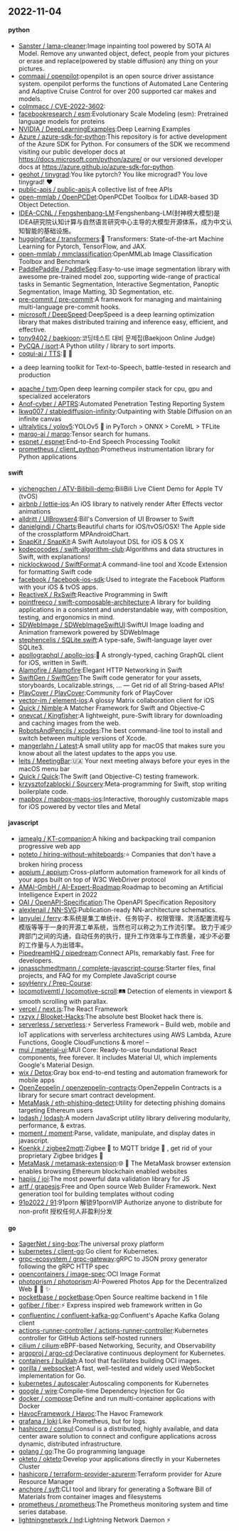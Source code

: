 ## 2022-11-04

#### python
* [Sanster / lama-cleaner](https://github.com/Sanster/lama-cleaner):Image inpainting tool powered by SOTA AI Model. Remove any unwanted object, defect, people from your pictures or erase and replace(powered by stable diffusion) any thing on your pictures.
* [commaai / openpilot](https://github.com/commaai/openpilot):openpilot is an open source driver assistance system. openpilot performs the functions of Automated Lane Centering and Adaptive Cruise Control for over 200 supported car makes and models.
* [colmmacc / CVE-2022-3602](https://github.com/colmmacc/CVE-2022-3602):
* [facebookresearch / esm](https://github.com/facebookresearch/esm):Evolutionary Scale Modeling (esm): Pretrained language models for proteins
* [NVIDIA / DeepLearningExamples](https://github.com/NVIDIA/DeepLearningExamples):Deep Learning Examples
* [Azure / azure-sdk-for-python](https://github.com/Azure/azure-sdk-for-python):This repository is for active development of the Azure SDK for Python. For consumers of the SDK we recommend visiting our public developer docs at https://docs.microsoft.com/python/azure/ or our versioned developer docs at https://azure.github.io/azure-sdk-for-python.
* [geohot / tinygrad](https://github.com/geohot/tinygrad):You like pytorch? You like micrograd? You love tinygrad!
❤️
* [public-apis / public-apis](https://github.com/public-apis/public-apis):A collective list of free APIs
* [open-mmlab / OpenPCDet](https://github.com/open-mmlab/OpenPCDet):OpenPCDet Toolbox for LiDAR-based 3D Object Detection.
* [IDEA-CCNL / Fengshenbang-LM](https://github.com/IDEA-CCNL/Fengshenbang-LM):Fengshenbang-LM(封神榜大模型)是IDEA研究院认知计算与自然语言研究中心主导的大模型开源体系，成为中文认知智能的基础设施。
* [huggingface / transformers](https://github.com/huggingface/transformers):🤗
Transformers: State-of-the-art Machine Learning for Pytorch, TensorFlow, and JAX.
* [open-mmlab / mmclassification](https://github.com/open-mmlab/mmclassification):OpenMMLab Image Classification Toolbox and Benchmark
* [PaddlePaddle / PaddleSeg](https://github.com/PaddlePaddle/PaddleSeg):Easy-to-use image segmentation library with awesome pre-trained model zoo, supporting wide-range of practical tasks in Semantic Segmentation, Interactive Segmentation, Panoptic Segmentation, Image Matting, 3D Segmentation, etc.
* [pre-commit / pre-commit](https://github.com/pre-commit/pre-commit):A framework for managing and maintaining multi-language pre-commit hooks.
* [microsoft / DeepSpeed](https://github.com/microsoft/DeepSpeed):DeepSpeed is a deep learning optimization library that makes distributed training and inference easy, efficient, and effective.
* [tony9402 / baekjoon](https://github.com/tony9402/baekjoon):코딩테스트 대비 문제집(Baekjoon Online Judge)
* [PyCQA / isort](https://github.com/PyCQA/isort):A Python utility / library to sort imports.
* [coqui-ai / TTS](https://github.com/coqui-ai/TTS):🐸
💬
- a deep learning toolkit for Text-to-Speech, battle-tested in research and production
* [apache / tvm](https://github.com/apache/tvm):Open deep learning compiler stack for cpu, gpu and specialized accelerators
* [Anof-cyber / APTRS](https://github.com/Anof-cyber/APTRS):Automated Penetration Testing Reporting System
* [lkwq007 / stablediffusion-infinity](https://github.com/lkwq007/stablediffusion-infinity):Outpainting with Stable Diffusion on an infinite canvas
* [ultralytics / yolov5](https://github.com/ultralytics/yolov5):YOLOv5
🚀
in PyTorch > ONNX > CoreML > TFLite
* [marqo-ai / marqo](https://github.com/marqo-ai/marqo):Tensor search for humans.
* [espnet / espnet](https://github.com/espnet/espnet):End-to-End Speech Processing Toolkit
* [prometheus / client_python](https://github.com/prometheus/client_python):Prometheus instrumentation library for Python applications

#### swift
* [yichengchen / ATV-Bilibili-demo](https://github.com/yichengchen/ATV-Bilibili-demo):BiliBili Live Client Demo for Apple TV (tvOS)
* [airbnb / lottie-ios](https://github.com/airbnb/lottie-ios):An iOS library to natively render After Effects vector animations
* [alldritt / UIBrowser4](https://github.com/alldritt/UIBrowser4):Bill's Conversion of UI Browser to Swift
* [danielgindi / Charts](https://github.com/danielgindi/Charts):Beautiful charts for iOS/tvOS/OSX! The Apple side of the crossplatform MPAndroidChart.
* [SnapKit / SnapKit](https://github.com/SnapKit/SnapKit):A Swift Autolayout DSL for iOS & OS X
* [kodecocodes / swift-algorithm-club](https://github.com/kodecocodes/swift-algorithm-club):Algorithms and data structures in Swift, with explanations!
* [nicklockwood / SwiftFormat](https://github.com/nicklockwood/SwiftFormat):A command-line tool and Xcode Extension for formatting Swift code
* [facebook / facebook-ios-sdk](https://github.com/facebook/facebook-ios-sdk):Used to integrate the Facebook Platform with your iOS & tvOS apps.
* [ReactiveX / RxSwift](https://github.com/ReactiveX/RxSwift):Reactive Programming in Swift
* [pointfreeco / swift-composable-architecture](https://github.com/pointfreeco/swift-composable-architecture):A library for building applications in a consistent and understandable way, with composition, testing, and ergonomics in mind.
* [SDWebImage / SDWebImageSwiftUI](https://github.com/SDWebImage/SDWebImageSwiftUI):SwiftUI Image loading and Animation framework powered by SDWebImage
* [stephencelis / SQLite.swift](https://github.com/stephencelis/SQLite.swift):A type-safe, Swift-language layer over SQLite3.
* [apollographql / apollo-ios](https://github.com/apollographql/apollo-ios):📱
A strongly-typed, caching GraphQL client for iOS, written in Swift.
* [Alamofire / Alamofire](https://github.com/Alamofire/Alamofire):Elegant HTTP Networking in Swift
* [SwiftGen / SwiftGen](https://github.com/SwiftGen/SwiftGen):The Swift code generator for your assets, storyboards, Localizable.strings, … — Get rid of all String-based APIs!
* [PlayCover / PlayCover](https://github.com/PlayCover/PlayCover):Community fork of PlayCover
* [vector-im / element-ios](https://github.com/vector-im/element-ios):A glossy Matrix collaboration client for iOS
* [Quick / Nimble](https://github.com/Quick/Nimble):A Matcher Framework for Swift and Objective-C
* [onevcat / Kingfisher](https://github.com/onevcat/Kingfisher):A lightweight, pure-Swift library for downloading and caching images from the web.
* [RobotsAndPencils / xcodes](https://github.com/RobotsAndPencils/xcodes):The best command-line tool to install and switch between multiple versions of Xcode.
* [mangerlahn / Latest](https://github.com/mangerlahn/Latest):A small utility app for macOS that makes sure you know about all the latest updates to the apps you use.
* [leits / MeetingBar](https://github.com/leits/MeetingBar):🇺🇦
Your next meeting always before your eyes in the macOS menu bar
* [Quick / Quick](https://github.com/Quick/Quick):The Swift (and Objective-C) testing framework.
* [krzysztofzablocki / Sourcery](https://github.com/krzysztofzablocki/Sourcery):Meta-programming for Swift, stop writing boilerplate code.
* [mapbox / mapbox-maps-ios](https://github.com/mapbox/mapbox-maps-ios):Interactive, thoroughly customizable maps for iOS powered by vector tiles and Metal

#### javascript
* [jamealg / KT-companion](https://github.com/jamealg/KT-companion):A hiking and backpacking trail companion progressive web app
* [poteto / hiring-without-whiteboards](https://github.com/poteto/hiring-without-whiteboards):⭐️
Companies that don't have a broken hiring process
* [appium / appium](https://github.com/appium/appium):Cross-platform automation framework for all kinds of your apps built on top of W3C WebDriver protocol
* [AMAI-GmbH / AI-Expert-Roadmap](https://github.com/AMAI-GmbH/AI-Expert-Roadmap):Roadmap to becoming an Artificial Intelligence Expert in 2022
* [OAI / OpenAPI-Specification](https://github.com/OAI/OpenAPI-Specification):The OpenAPI Specification Repository
* [alexlenail / NN-SVG](https://github.com/alexlenail/NN-SVG):Publication-ready NN-architecture schematics.
* [lanyulei / ferry](https://github.com/lanyulei/ferry):本系统是集工单统计、任务钩子、权限管理、灵活配置流程与模版等等于一身的开源工单系统，当然也可以称之为工作流引擎。 致力于减少跨部门之间的沟通，自动任务的执行，提升工作效率与工作质量，减少不必要的工作量与人为出错率。
* [PipedreamHQ / pipedream](https://github.com/PipedreamHQ/pipedream):Connect APIs, remarkably fast. Free for developers.
* [jonasschmedtmann / complete-javascript-course](https://github.com/jonasschmedtmann/complete-javascript-course):Starter files, final projects, and FAQ for my Complete JavaScript course
* [soyHenry / Prep-Course](https://github.com/soyHenry/Prep-Course):
* [locomotivemtl / locomotive-scroll](https://github.com/locomotivemtl/locomotive-scroll):🛤
Detection of elements in viewport & smooth scrolling with parallax.
* [vercel / next.js](https://github.com/vercel/next.js):The React Framework
* [rxzyx / Blooket-Hacks](https://github.com/rxzyx/Blooket-Hacks):The absolute best Blooket hack there is.
* [serverless / serverless](https://github.com/serverless/serverless):⚡
Serverless Framework – Build web, mobile and IoT applications with serverless architectures using AWS Lambda, Azure Functions, Google CloudFunctions & more! –
* [mui / material-ui](https://github.com/mui/material-ui):MUI Core: Ready-to-use foundational React components, free forever. It includes Material UI, which implements Google's Material Design.
* [wix / Detox](https://github.com/wix/Detox):Gray box end-to-end testing and automation framework for mobile apps
* [OpenZeppelin / openzeppelin-contracts](https://github.com/OpenZeppelin/openzeppelin-contracts):OpenZeppelin Contracts is a library for secure smart contract development.
* [MetaMask / eth-phishing-detect](https://github.com/MetaMask/eth-phishing-detect):Utility for detecting phishing domains targeting Ethereum users
* [lodash / lodash](https://github.com/lodash/lodash):A modern JavaScript utility library delivering modularity, performance, & extras.
* [moment / moment](https://github.com/moment/moment):Parse, validate, manipulate, and display dates in javascript.
* [Koenkk / zigbee2mqtt](https://github.com/Koenkk/zigbee2mqtt):Zigbee
🐝
to MQTT bridge
🌉
, get rid of your proprietary Zigbee bridges
🔨
* [MetaMask / metamask-extension](https://github.com/MetaMask/metamask-extension):🌐
🔌
The MetaMask browser extension enables browsing Ethereum blockchain enabled websites
* [hapijs / joi](https://github.com/hapijs/joi):The most powerful data validation library for JS
* [artf / grapesjs](https://github.com/artf/grapesjs):Free and Open source Web Builder Framework. Next generation tool for building templates without coding
* [91p2022 / 91](https://github.com/91p2022/91):91porn 解锁91pornVIP Authorize anyone to distribute for non-profit 授权任何人非盈利分发

#### go
* [SagerNet / sing-box](https://github.com/SagerNet/sing-box):The universal proxy platform
* [kubernetes / client-go](https://github.com/kubernetes/client-go):Go client for Kubernetes.
* [grpc-ecosystem / grpc-gateway](https://github.com/grpc-ecosystem/grpc-gateway):gRPC to JSON proxy generator following the gRPC HTTP spec
* [opencontainers / image-spec](https://github.com/opencontainers/image-spec):OCI Image Format
* [photoprism / photoprism](https://github.com/photoprism/photoprism):AI-Powered Photos App for the Decentralized Web
🌈
💎
✨
* [pocketbase / pocketbase](https://github.com/pocketbase/pocketbase):Open Source realtime backend in 1 file
* [gofiber / fiber](https://github.com/gofiber/fiber):⚡️
Express inspired web framework written in Go
* [confluentinc / confluent-kafka-go](https://github.com/confluentinc/confluent-kafka-go):Confluent's Apache Kafka Golang client
* [actions-runner-controller / actions-runner-controller](https://github.com/actions-runner-controller/actions-runner-controller):Kubernetes controller for GitHub Actions self-hosted runners
* [cilium / cilium](https://github.com/cilium/cilium):eBPF-based Networking, Security, and Observability
* [argoproj / argo-cd](https://github.com/argoproj/argo-cd):Declarative continuous deployment for Kubernetes.
* [containers / buildah](https://github.com/containers/buildah):A tool that facilitates building OCI images.
* [gorilla / websocket](https://github.com/gorilla/websocket):A fast, well-tested and widely used WebSocket implementation for Go.
* [kubernetes / autoscaler](https://github.com/kubernetes/autoscaler):Autoscaling components for Kubernetes
* [google / wire](https://github.com/google/wire):Compile-time Dependency Injection for Go
* [docker / compose](https://github.com/docker/compose):Define and run multi-container applications with Docker
* [HavocFramework / Havoc](https://github.com/HavocFramework/Havoc):The Havoc Framework
* [grafana / loki](https://github.com/grafana/loki):Like Prometheus, but for logs.
* [hashicorp / consul](https://github.com/hashicorp/consul):Consul is a distributed, highly available, and data center aware solution to connect and configure applications across dynamic, distributed infrastructure.
* [golang / go](https://github.com/golang/go):The Go programming language
* [okteto / okteto](https://github.com/okteto/okteto):Develop your applications directly in your Kubernetes Cluster
* [hashicorp / terraform-provider-azurerm](https://github.com/hashicorp/terraform-provider-azurerm):Terraform provider for Azure Resource Manager
* [anchore / syft](https://github.com/anchore/syft):CLI tool and library for generating a Software Bill of Materials from container images and filesystems
* [prometheus / prometheus](https://github.com/prometheus/prometheus):The Prometheus monitoring system and time series database.
* [lightningnetwork / lnd](https://github.com/lightningnetwork/lnd):Lightning Network Daemon
⚡️
